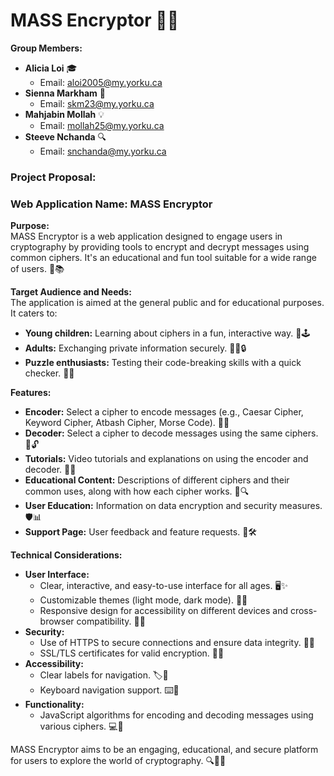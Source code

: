 # MASS Encryptor 🚀🔐

**Group Members:**
- **Alicia Loi** 🎓
  - Email: aloi2005@my.yorku.ca
- **Sienna Markham** 🌟
  - Email: skm23@my.yorku.ca
- **Mahjabin Mollah** 💡
  - Email: mollah25@my.yorku.ca
- **Steeve Nchanda** 🔍
  - Email: snchanda@my.yorku.ca

### Project Proposal:

### Web Application Name: MASS Encryptor

**Purpose:**  
MASS Encryptor is a web application designed to engage users in cryptography by providing tools to encrypt and decrypt messages using common ciphers. It's an educational and fun tool suitable for a wide range of users. 🎯📚

**Target Audience and Needs:**  
The application is aimed at the general public and for educational purposes. It caters to:
- **Young children:** Learning about ciphers in a fun, interactive way. 🧒🕹️
- **Adults:** Exchanging private information securely. 🧑‍💼🔒
- **Puzzle enthusiasts:** Testing their code-breaking skills with a quick checker. 🧩🧠

**Features:**
- **Encoder:** Select a cipher to encode messages (e.g., Caesar Cipher, Keyword Cipher, Atbash Cipher, Morse Code). 📝🔏
- **Decoder:** Select a cipher to decode messages using the same ciphers. 📝🔓
- **Tutorials:** Video tutorials and explanations on using the encoder and decoder. 🎥📘
- **Educational Content:** Descriptions of different ciphers and their common uses, along with how each cipher works. 📖🔍
- **User Education:** Information on data encryption and security measures. 🛡️📊
- **Support Page:** User feedback and feature requests. 💬🛠️

**Technical Considerations:**
- **User Interface:** 
  - Clear, interactive, and easy-to-use interface for all ages. 🖥️✨
  - Customizable themes (light mode, dark mode). 🎨🌗
  - Responsive design for accessibility on different devices and cross-browser compatibility. 📱🌐
- **Security:**
  - Use of HTTPS to secure connections and ensure data integrity. 🔐🔗
  - SSL/TLS certificates for valid encryption. 🔑📜
- **Accessibility:**
  - Clear labels for navigation. 🏷️🧭
  - Keyboard navigation support. ⌨️🚀
- **Functionality:**
  - JavaScript algorithms for encoding and decoding messages using various ciphers. 💻🔢

MASS Encryptor aims to be an engaging, educational, and secure platform for users to explore the world of cryptography. 🔍🔐✨
